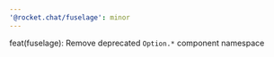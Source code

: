 ```yaml
---
'@rocket.chat/fuselage': minor
---
```


feat(fuselage): Remove deprecated `Option.*` component namespace
